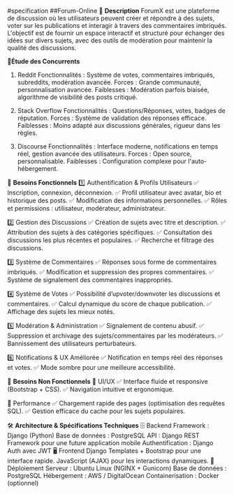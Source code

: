 #specification
##Forum-Online
📝 **Description**
ForumX est une plateforme de discussion où les utilisateurs peuvent créer et répondre à des sujets, voter sur les publications et interagir à travers des commentaires imbriqués. L'objectif est de fournir un espace interactif et structuré pour échanger des idées sur divers sujets, avec des outils de modération pour maintenir la qualité des discussions.

🔎**Étude des Concurrents**
1. Reddit
Fonctionnalités : Système de votes, commentaires imbriqués, subreddits, modération avancée.
Forces : Grande communauté, personnalisation avancée.
Faiblesses : Modération parfois biaisée, algorithme de visibilité des posts critiqué.

2. Stack Overflow
Fonctionnalités : Questions/Réponses, votes, badges de réputation.
Forces : Système de validation des réponses efficace.
Faiblesses : Moins adapté aux discussions générales, rigueur dans les règles.

3. Discourse
Fonctionnalités : Interface moderne, notifications en temps réel, gestion avancée des utilisateurs.
Forces : Open source, personnalisable.
Faiblesses : Configuration complexe pour l'auto-hébergement.

📌 **Besoins Fonctionnels**
1️⃣ Authentification & Profils Utilisateurs
✅ Inscription, connexion, déconnexion.
✅ Profil utilisateur avec avatar, bio et historique des posts.
✅ Modification des informations personnelles.
✅ Rôles et permissions : utilisateur, modérateur, administrateur.

2️⃣ Gestion des Discussions
✅ Création de sujets avec titre et description.
✅ Attribution des sujets à des catégories spécifiques.
✅ Consultation des discussions les plus récentes et populaires.
✅ Recherche et filtrage des discussions.

3️⃣ Système de Commentaires
✅ Réponses sous forme de commentaires imbriqués.
✅ Modification et suppression des propres commentaires.
✅ Système de signalement des commentaires inappropriés.

4️⃣ Système de Votes
✅ Possibilité d’upvoter/downvoter les discussions et commentaires.
✅ Calcul dynamique du score de chaque publication.
✅ Affichage des sujets les mieux notés.

5️⃣ Modération & Administration
✅ Signalement de contenu abusif.
✅ Suppression et archivage des sujets/commentaires par les modérateurs.
✅ Bannissement des utilisateurs perturbateurs.

6️⃣ Notifications & UX Améliorée
✅ Notification en temps réel des réponses et votes.
✅ Mode sombre pour une meilleure accessibilité.

📌 **Besoins Non Fonctionnels**
🎨 UI/UX
✅ Interface fluide et responsive (Bootstrap + CSS).
✅ Navigation intuitive et ergonomique.

🚀 Performance
✅ Chargement rapide des pages (optimisation des requêtes SQL).
✅ Gestion efficace du cache pour les sujets populaires.

🛠️ **Architecture & Spécifications Techniques**
🗄️ Backend
Framework : Django (Python)
Base de données : PostgreSQL
API : Django REST Framework pour une future application mobile
Authentification : Django Auth avec JWT
🖥️ Frontend
Django Templates + Bootstrap pour une interface rapide.
JavaScript (AJAX) pour les interactions dynamiques.
📡 Déploiement
Serveur : Ubuntu Linux (NGINX + Gunicorn)
Base de données : PostgreSQL
Hébergement : AWS / DigitalOcean
Containerisation : Docker (optionnel)
